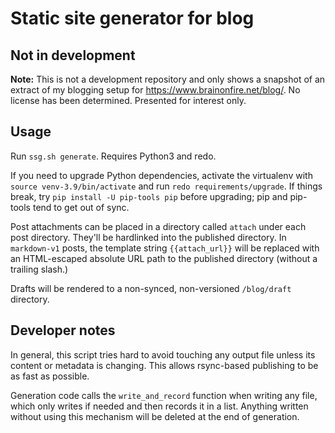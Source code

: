 # Static site generator for blog

## Not in development

**Note:** This is not a development repository
and only shows a snapshot of an extract of my blogging setup
for <https://www.brainonfire.net/blog/>.
No license has been determined.
Presented for interest only.

## Usage

Run `ssg.sh generate`. Requires Python3 and redo.

If you need to upgrade Python dependencies, activate the virtualenv
with `source venv-3.9/bin/activate` and run `redo requirements/upgrade`.
If things break, try `pip install -U pip-tools pip` before upgrading;
pip and pip-tools tend to get out of sync.

Post attachments can be placed in a directory called `attach` under
each post directory. They'll be hardlinked into the published
directory. In `markdown-v1` posts, the template string `{{attach_url}}` will be replaced
with an HTML-escaped absolute URL path to the published directory
(without a trailing slash.)

Drafts will be rendered to a non-synced, non-versioned `/blog/draft`
directory.

## Developer notes

In general, this script tries hard to avoid touching any output file
unless its content or metadata is changing. This allows rsync-based
publishing to be as fast as possible.

Generation code calls the `write_and_record` function when writing any
file, which only writes if needed and then records it in a
list. Anything written without using this mechanism will be deleted at
the end of generation.
